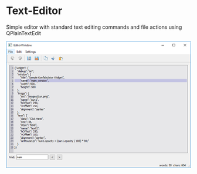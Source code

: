 # Text-Editor
Simple editor with standard text editing commands and file actions using QPlainTextEdit

![Screenshot](/screenshots/screenshot1.png)
